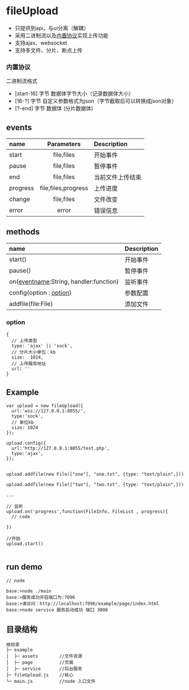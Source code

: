 # fileUpload
 * 只提供到api，与ui分离（解耦）
 * 采用二进制流以及[内置协议](#内置协议)实现上传功能 
 * 支持ajax、websocket
 * 支持多文件、分片、断点上传
  
### 内置协议
二进制流格式
* [start-16]      字节 数据体字节大小（记录数据体大小）
* [16-?]          字节 自定义参数格式为json（字节截取后可以转换成json对象）
* [?-end]         字节 数据体 (分片数据体)


## events
| name     |     Parameters      | Description      |
|:---------|:-------------------:|:-----------------|
| start    |     file,files      | 开始事件         |
| pause    |     file,files      | 暂停事件         |
| end      |     file,files      | 当前文件上传结束 |
| progress | file,files,progress | 上传进度         |
| change   |     file,files      | 文件改变         |
| error    |        error        | 错误信息         |


## methods
| name                                              | Description |
|:--------------------------------------------------|:------------|
| start()                                           | 开始事件    |
| pause()                                           | 暂停事件    |
| on([eventname](#events):String, handler:function) | 监听事件    |
| config(option : [option](#option))                | 参数配置    |
| addfile(file:File)                                | 添加文件    |

### option

```
{
  // 上传类型 
  type: 'ajax' || 'sock',
  // 分片大小单位：kb
  size:  1024,
  // 上传服务地址
  url: ''
}
```

## Example 

```
var upload = new fileUpload({
  url:'wss://127.0.0.1:8055/',
  type:'sock',
  // 单位kb
  size: 1024 
});

upload.config({
  url:'http://127.0.0.1:8055/test.php',
  type:'ajax',
});


upload.addfile(new File(["one"], "one.txt", {type: "text/plain",}))

upload.addfile(new File(["two"], "two.txt", {type: "text/plain",}))

...

// 监听
upload.on('progress',function(FileInfo, FileList , progress){
  // code

})

//开始
upload.start()


```

## run demo

```
// node

base:>node ./main
base:>服务成功开启端口为:7096
base:>请访问：http://localhost:7096/example/page/index.html
base:>node service 服务启动成功 端口 3000

```

## 目录结构

```
根目录
├─ example
│  ├─ assets        //文件资源
│  ├─ page          //页面
│  ├─ service       //后台服务
├─ fileUpload.js    //核心
└─ main.js          //node 入口文件
```